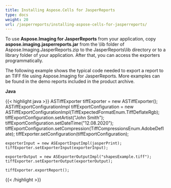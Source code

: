 ```yaml
---
title: Installing Aspose.Cells for JasperReports
type: docs
weight: 20
url: /jasperreports/installing-aspose-cells-for-jasperreports/
---
```


To use **Aspose.Imaging for JasperReports** from your application, copy **aspose.imaging.jasperreports.jar** from the \lib folder of Aspose.Imaging.JasperReports.zip to the JasperReports\lib directory or to a library folder of your application. After that, you can access the exporters programmatically.

The following example shows the typical code needed to export a report to an TIFF file using Aspose.Imaging for JasperReports. More examples can be found in the demo reports included in the product archive.

**Java**

{{< highlight java >}}
    ASTiffExporter tiffExporter = new ASTiffExporter();
    ASTiffExportConfigurationImpl tiffExportConfiguration = new ASTiffExportConfigurationImpl(TiffExpectedFormatEnum.TiffDeflateRgb);
    tiffExportConfiguration.setArtist("John Smith");
    tiffExportConfiguration.setDateTime("12.08.2020");
    tiffExportConfiguration.setCompression(TiffCompressionsEnum.AdobeDeflate);
    tiffExporter.setConfiguration(tiffExportConfiguration);

    exporterInput = new ASExportInputImpl(jasperPrint);
    tiffExporter.setExporterInput(exporterInput);

    exporterOutput = new ASExporterOutputImpl("shapesExample.tiff");
    tiffExporter.setExporterOutput(exporterOutput);

    tiffExporter.exportReport();
{{< /highlight >}}
